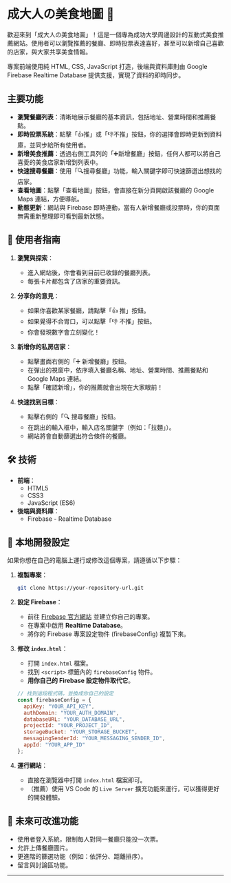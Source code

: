 # 成大人の美食地圖 🍜
歡迎來到「成大人の美食地圖」！這是一個專為成功大學周邊設計的互動式美食推薦網站。使用者可以瀏覽推薦的餐廳、即時投票表達喜好，甚至可以新增自己喜歡的店家，與大家共享美食情報。

專案前端使用純 HTML, CSS, JavaScript 打造，後端與資料庫則由 Google Firebase Realtime Database 提供支援，實現了資料的即時同步。

## 主要功能

*   **瀏覽餐廳列表**：清晰地展示餐廳的基本資訊，包括地址、營業時間和推薦餐點。
*   **即時投票系統**：點擊「👍推」或「👎不推」按鈕，你的選擇會即時更新到資料庫，並同步給所有使用者。
*   **新增美食推薦**：透過右側工具列的「➕新增餐廳」按鈕，任何人都可以將自己喜愛的美食店家新增到列表中。
*   **快速搜尋餐廳**：使用「🔍搜尋餐廳」功能，輸入關鍵字即可快速篩選出想找的店家。
*   **查看地圖**：點擊「查看地圖」按鈕，會直接在新分頁開啟該餐廳的 Google Maps 連結，方便導航。
*   **動態更新**：網站與 Firebase 即時連動，當有人新增餐廳或投票時，你的頁面無需重新整理即可看到最新狀態。

## 📖 使用者指南

1.  **瀏覽與探索**：
    *   進入網站後，你會看到目前已收錄的餐廳列表。
    *   每張卡片都包含了店家的重要資訊。

2.  **分享你的意見**：
    *   如果你喜歡某家餐廳，請點擊「👍 推」按鈕。
    *   如果覺得不合胃口，可以點擊「👎 不推」按鈕。
    *   你會發現數字會立刻變化！

3.  **新增你的私房店家**：
    *   點擊畫面右側的「➕ 新增餐廳」按鈕。
    *   在彈出的視窗中，依序填入餐廳名稱、地址、營業時間、推薦餐點和 Google Maps 連結。
    *   點擊「確認新增」，你的推薦就會出現在大家眼前！

4.  **快速找到目標**：
    *   點擊右側的「🔍 搜尋餐廳」按鈕。
    *   在跳出的輸入框中，輸入店名關鍵字（例如：「拉麵」）。
    *   網站將會自動篩選出符合條件的餐廳。

## 🛠️ 技術

*   **前端**：
    *   HTML5
    *   CSS3
    *   JavaScript (ES6)
*   **後端與資料庫**：
    *   Firebase - Realtime Database

## 🚀 本地開發設定

如果你想在自己的電腦上運行或修改這個專案，請遵循以下步驟：

1.  **複製專案**：
    ```bash
    git clone https://your-repository-url.git
    ```

2.  **設定 Firebase**：
    *   前往 [Firebase 官方網站](https://firebase.google.com/) 並建立你自己的專案。
    *   在專案中啟用 **Realtime Database**。
    *   將你的 Firebase 專案設定物件 (firebaseConfig) 複製下來。

3.  **修改 `index.html`**：
    *   打開 `index.html` 檔案。
    *   找到 `<script>` 標籤內的 `firebaseConfig` 物件。
    *   **用你自己的 Firebase 設定物件取代它**。

    ```javascript
    // 找到這段程式碼，並換成你自己的設定
    const firebaseConfig = {
      apiKey: "YOUR_API_KEY",
      authDomain: "YOUR_AUTH_DOMAIN",
      databaseURL: "YOUR_DATABASE_URL",
      projectId: "YOUR_PROJECT_ID",
      storageBucket: "YOUR_STORAGE_BUCKET",
      messagingSenderId: "YOUR_MESSAGING_SENDER_ID",
      appId: "YOUR_APP_ID"
    };
    ```

4.  **運行網站**：
    *   直接在瀏覽器中打開 `index.html` 檔案即可。
    *   （推薦）使用 VS Code 的 `Live Server` 擴充功能來運行，可以獲得更好的開發體驗。

## 🌟 未來可改進功能

*   使用者登入系統，限制每人對同一餐廳只能投一次票。
*   允許上傳餐廳圖片。
*   更進階的篩選功能（例如：依評分、距離排序）。
*   留言與討論區功能。

---
